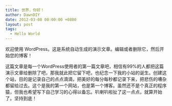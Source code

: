 ```yaml
---
title: 世界，你好！
author: DawnDIY
date: 2012-03-08 00:00:00 +0800
layout: post
tags:
  - Hello World
---
```


欢迎使用 WordPress。这是系统自动生成的演示文章。编辑或者删除它，然后开始您的博客！


这篇文章是每一个WordPress使用者的第一篇文章吧，相信有99%的人都把这篇演示文章给删除了吧，那我就此把它留下吧，也纪念一下我的小站的诞生。创建这个站，目的是记录自己的点点滴滴，把美好的每分每秒都记录下来，把悲伤的嘈杂都留给过去。这个是我的第一个网站，也是第一个博客。虽然还不是个真正的程序猿，但我也希望写下自己学习的心得以备忘。叭喇叭啦扯了这一点点，就算开始了。坚持到底！
